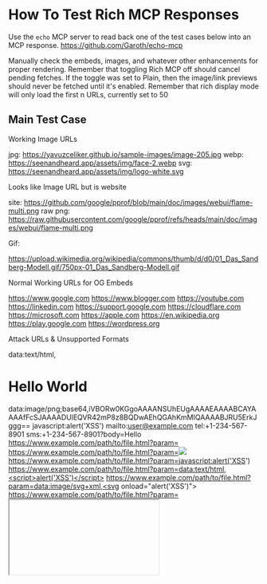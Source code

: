 # How To Test Rich MCP Responses

Use the `echo` MCP server to read back one of the test cases below into an MCP response.
https://github.com/Garoth/echo-mcp

Manually check the embeds, images, and whatever other enhancements for proper rendering.
Remember that toggling Rich MCP off should cancel pending fetches. If the toggle was
set to Plain, then the image/link previews should never be fetched until it's enabled.
Remember that rich display mode will only load the first n URLs, currently set to 50

## Main Test Case

Working Image URLs

jpg: https://yavuzceliker.github.io/sample-images/image-205.jpg
webp: https://seenandheard.app/assets/img/face-2.webp
svg: https://seenandheard.app/assets/img/logo-white.svg

Looks like Image URL but is website

site: https://github.com/google/pprof/blob/main/doc/images/webui/flame-multi.png
raw png: https://raw.githubusercontent.com/google/pprof/refs/heads/main/doc/images/webui/flame-multi.png

Gif:

https://upload.wikimedia.org/wikipedia/commons/thumb/d/d0/01_Das_Sandberg-Modell.gif/750px-01_Das_Sandberg-Modell.gif

Normal Working URLs for OG Embeds

https://www.google.com
https://www.blogger.com
https://youtube.com
https://linkedin.com
https://support.google.com
https://cloudflare.com
https://microsoft.com
https://apple.com
https://en.wikipedia.org
https://play.google.com
https://wordpress.org

Attack URLs & Unsupported Formats

data:text/html,<h1>Hello World</h1>
data:image/png;base64,iVBORw0KGgoAAAANSUhEUgAAAAEAAAABCAYAAAAfFcSJAAAADUlEQVR42mP8z8BQDwAEhQGAhKmMIQAAAABJRU5ErkJggg==
javascript:alert('XSS')
mailto:user@example.com
tel:+1-234-567-8901
sms:+1-234-567-8901?body=Hello
https://www.example.com/path/to/file.html?param=<script>alert('XSS')</script>
https://www.example.com/path/to/file.html?param=<img src="x" onerror="alert('XSS')">
https://www.example.com/path/to/file.html?param=javascript:alert('XSS')
https://www.example.com/path/to/file.html?param=data:text/html,<script>alert('XSS')</script>
https://www.example.com/path/to/file.html?param=data:image/svg+xml,<svg onload="alert('XSS')">
https://www.example.com/path/to/file.html?param=<iframe src="javascript:alert('XSS')">
https://www.example.com/path/to/file.html?param=<a href="javascript:alert('XSS')">Click me</a>

Broken & Weird Edge Cases

https://tectum.io/blog/dex-tools/
http://0.0.0.0:8025/img.png
https://localhost:8080/img.jpg
http://localhost:8080/
https://localhost/
http://httpbin.org/#/
https://snthonstcrgrfonhenth.com/nthshtf
http://domain/.well-known/acme-challenge/token
https://<strong>dextools</strong>.apiable.io/(Only

## Generated Links Test Case

1. https://www.google.com
2. http://example.com/path/to/resource?query=value#fragment
3. https://images.unsplash.com/photo-1575936123452-b67c3203c357
4. file:///home/user/document.txt
5. https://user:password@example.com:8080/path
6. http://192.168.1.1:8080
7. https://www.example.com/path with spaces/file.html
8. ftp://ftp.example.com/pub/file.zip
9. https://www.example.com/index.php?id=1&name=test
10. https://subdomain.example.co.uk/path
11. https://www.example.com/path/to/image.jpg
12. https://www.example.com:8443/secure
13. http://localhost:3000
14. https://www.example.com/path/to/file.pdf#page=10
15. https://www.example.com/search?q=query+with+spaces
16. https://www.example.com/path/to/file.html#section-2
17. https://www.example.com/path/to/file.php?id=123&action=view
18. https://www.example.com/path/to/file.html?param1=value1&param2=value2#fragment
19. https://www.example.com/path/to/file.html?param=value with spaces
20. https://www.example.com/path/to/file.html?param=value%20with%20encoded%20spaces
21. https://www.example.com/path/to/file.html?param=value+with+plus+signs
22. https://www.example.com/path/to/file.html?param=special@characters!
23. https://www.example.com/path/to/file.html?param=special%40characters%21
24. https://www.example.com/path/to/file.html?param=value&param=duplicate
25. https://www.example.com/path/to/file.html?param=
26. https://www.example.com/path/to/file.html?=value
27. https://www.example.com/path/to/file.html?
28. https://www.example.com/path/to/file.html#
29. https://www.example.com/path/to/file.html#fragment1#fragment2
30. https://www.example.com/path/to/file.html?param1=value1#fragment?param2=value2
31. https://www.example.com/index.html#!hashbang
32. https://www.example.com/path/to/file.html?param=value#fragment=value
33. https://www.example.com/path/to/file.html?param=value&param2=value2#fragment
34. https://www.example.com/path/to/file.html?param=value&param2=value2#fragment=value
35. https://www.example.com/path/to/file.html?param=value&param2=value2#fragment?param3=value3
36. https://www.example.com/path/to/file.html?param=value&param2=value2#fragment&param3=value3
37. https://www.example.com/path/to/file.html?param=value&param2=value2#fragment#fragment2
38. https://www.example.com/path/to/file.html?param=value&param2=value2#fragment/path
39. https://www.example.com/path/to/file.html?param=value&param2=value2#fragment?param3=value3&param4=value4
40. https://www.example.com/path/to/file.html?param=value&param2=value2#fragment&param3=value3&param4=value4
41. data:text/html,<h1>Hello World</h1>
42. data:image/png;base64,iVBORw0KGgoAAAANSUhEUgAAAAEAAAABCAYAAAAfFcSJAAAADUlEQVR42mP8z8BQDwAEhQGAhKmMIQAAAABJRU5ErkJggg==
43. javascript:alert('XSS')
44. mailto:user@example.com
45. tel:+1-234-567-8901
46. sms:+1-234-567-8901?body=Hello
47. https://www.example.com/path/to/file.html?param=<script>alert('XSS')</script>
48. https://www.example.com/path/to/file.html?param=<img src="x" onerror="alert('XSS')">
49. https://www.example.com/path/to/file.html?param=javascript:alert('XSS')
50. https://www.example.com/path/to/file.html?param=data:text/html,<script>alert('XSS')</script>
51. https://www.example.com/path/to/file.html?param=data:image/svg+xml,<svg onload="alert('XSS')">
52. https://www.example.com/path/to/file.html?param=<iframe src="javascript:alert('XSS')">
53. https://www.example.com/path/to/file.html?param=<a href="javascript:alert('XSS')">Click me</a>
54. https://www.example.com/path/to/file.html?param=<img src="x" onerror="alert('XSS')">
55. https://www.example.com/path/to/file.html?param=<svg><script>alert('XSS')</script></svg>
56. https://www.example.com/path/to/file.html?param=<svg><animate onbegin="alert('XSS')" attributeName="x" />
57. https://www.example.com/path/to/file.html?param=<img src="x" onerror="alert('XSS')">
58. https://www.example.com/path/to/file.html?param=<body onload="alert('XSS')">
59. https://www.example.com/path/to/file.html?param=<input autofocus onfocus="alert('XSS')">
60. https://www.example.com/path/to/file.html?param=<video src="x" onerror="alert('XSS')">
61. https://www.example.com/path/to/file.html?param=<audio src="x" onerror="alert('XSS')">
62. https://www.example.com/path/to/file.html?param=<iframe srcdoc="<script>alert('XSS')</script>">
63. https://www.example.com/path/to/file.html?param=<math><maction actiontype="statusline#" xlink:href="javascript:alert('XSS')">Click
64. https://www.example.com/path/to/file.html?param=<form action="javascript:alert('XSS')"><input type="submit">
65. https://www.example.com/path/to/file.html?param=<isindex action="javascript:alert('XSS')" type="image">
66. https://www.example.com/path/to/file.html?param=<object data="javascript:alert('XSS')">
67. https://www.example.com/path/to/file.html?param=<embed src="javascript:alert('XSS')">
68. https://www.example.com/path/to/file.html?param=<svg><script>alert('XSS')</script>
69. https://www.example.com/path/to/file.html?param=<marquee onstart="alert('XSS')">
70. https://www.example.com/path/to/file.html?param=<div style="background-image: url(javascript:alert('XSS'))">
71. https://www.example.com/path/to/file.html?param=<link rel="stylesheet" href="javascript:alert('XSS')">
72. https://www.example.com/path/to/file.html?param=<table background="javascript:alert('XSS')">
73. https://www.example.com/path/to/file.html?param=<div style="width: expression(alert('XSS'))">
74. https://www.example.com/path/to/file.html?param=<style>@import "javascript:alert('XSS')";</style>
75. https://www.example.com/path/to/file.html?param=<meta http-equiv="refresh" content="0;url=javascript:alert('XSS')">
76. https://www.example.com/path/to/file.html?param=<iframe src="data:text/html,<script>alert('XSS')</script>">
77. https://www.example.com/path/to/file.html?param=<svg><set attributeName="onload" to="alert('XSS')" />
78. https://www.example.com/path/to/file.html?param=<script>alert('XSS')</script>
79. https://www.example.com/path/to/file.html?param=<img src="x" onerror="alert('XSS')">
80. https://www.example.com/path/to/file.html?param=<svg><animate xlink:href="#xss" attributeName="href" values="javascript:alert('XSS')" />
81. https://www.example.com/path/to/file.html?param=<svg><a><animate attributeName="href" values="javascript:alert('XSS')" />
82. https://www.example.com/path/to/file.html?param=<svg><a xlink:href="javascript:alert('XSS')"><text x="20" y="20">XSS</text></a>
83. https://www.example.com/path/to/file.html?param=<svg><a><animate attributeName="href" values="javascript:alert('XSS')" /><text x="20" y="20">XSS</text></a>
84. https://www.example.com/path/to/file.html?param=<svg><discard onbegin="alert('XSS')" />
85. https://www.example.com/path/to/file.html?param=<svg><script>alert('XSS')</script></svg>
86. https://www.example.com/path/to/file.html?param=<svg><script>alert('XSS')</script>
87. https://www.example.com/path/to/file.html?param=<svg><animate onbegin="alert('XSS')" attributeName="x" />
88. https://www.example.com/path/to/file.html?param=<svg><animate onbegin="alert('XSS')" attributeName="x" />
89. https://www.example.com/path/to/file.html?param=<svg><animate onbegin="alert('XSS')" attributeName="x" />
90. https://www.example.com/path/to/file.html?param=<svg><animate onbegin="alert('XSS')" attributeName="x" />
91. https://www.example.com/path/to/file.html?param=<svg><animate onbegin="alert('XSS')" attributeName="x" />
92. https://www.example.com/path/to/file.html?param=<svg><animate onbegin="alert('XSS')" attributeName="x" />
93. https://www.example.com/path/to/file.html?param=<svg><animate onbegin="alert('XSS')" attributeName="x" />
94. https://www.example.com/path/to/file.html?param=<svg><animate onbegin="alert('XSS')" attributeName="x" />
95. https://www.example.com/path/to/file.html?param=<svg><animate onbegin="alert('XSS')" attributeName="x" />
96. https://www.example.com/path/to/file.html?param=<svg><animate onbegin="alert('XSS')" attributeName="x" />
97. https://www.example.com/path/to/file.html?param=<svg><animate onbegin="alert('XSS')" attributeName="x" />
98. https://www.example.com/path/to/file.html?param=<svg><animate onbegin="alert('XSS')" attributeName="x" />
99. https://www.example.com/path/to/file.html?param=<svg><animate onbegin="alert('XSS')" attributeName="x" />
100. https://www.example.com/path/to/file.html?param=<svg><animate onbegin="alert('XSS')" attributeName="x" />
101. https://www.example.com/path/to/file.html?param=<svg><animate onbegin="alert('XSS')" attributeName="x" />
102. https://www.example.com/path/to/file.html?param=<svg><animate onbegin="alert('XSS')" attributeName="x" />
103. https://www.example.com/path/to/file.html?param=<svg><animate onbegin="alert('XSS')" attributeName="x" />
104. https://www.example.com/path/to/file.html?param=<svg><animate onbegin="alert('XSS')" attributeName="x" />
105. https://www.example.com/path/to/file.html?param=<svg><animate onbegin="alert('XSS')" attributeName="x" />
106. https://www.example.com/path/to/file.html?param=<svg><animate onbegin="alert('XSS')" attributeName="x" />
107. https://www.example.com/path/to/file.html?param=<svg><animate onbegin="alert('XSS')" attributeName="x" />
108. https://www.example.com/path/to/file.html?param=<svg><animate onbegin="alert('XSS')" attributeName="x" />

## Popular URLs by Popularity Test Case

1. https://www.google.com
2. https://www.blogger.com
3. https://youtube.com
4. https://linkedin.com
5. https://support.google.com
6. https://cloudflare.com
7. https://microsoft.com
8. https://apple.com
9. https://en.wikipedia.org
10. https://play.google.com
11. https://wordpress.org
12. https://docs.google.com
13. https://mozilla.org
14. https://maps.google.com
15. https://youtu.be
16. https://drive.google.com
17. https://bp.blogspot.com
18. https://sites.google.com
19. https://googleusercontent.com
20. https://accounts.google.com
21. https://t.me
22. https://europa.eu
23. https://plus.google.com
24. https://whatsapp.com
25. https://adobe.com
26. https://facebook.com
27. https://policies.google.com
28. https://uol.com.br
29. https://istockphoto.com
30. https://vimeo.com
31. https://vk.com
32. https://github.com
33. https://amazon.com
34. https://search.google.com
35. https://bbc.co.uk
36. https://google.de
37. https://live.com
38. https://gravatar.com
39. https://nih.gov
40. https://dan.com
41. https://files.wordpress.com
42. https://www.yahoo.com
43. https://cnn.com
44. https://dropbox.com
45. https://wikimedia.org
46. https://creativecommons.org
47. https://google.com.br
48. https://line.me
49. https://googleblog.com
50. https://opera.com
51. https://es.wikipedia.org
52. https://globo.com
53. https://brandbucket.com
54. https://myspace.com
55. https://slideshare.net
56. https://paypal.com
57. https://tiktok.com
58. https://netvibes.com
59. https://theguardian.com
60. https://who.int
61. https://goo.gl
62. https://medium.com
63. https://tools.google.com
64. https://draft.blogger.com
65. https://pt.wikipedia.org
66. https://fr.wikipedia.org
67. https://www.weebly.com
68. https://news.google.com
69. https://developers.google.com
70. https://w3.org
71. https://mail.google.com
72. https://gstatic.com
73. https://jimdofree.com
74. https://cpanel.net
75. https://imdb.com
76. https://wa.me
77. https://feedburner.com
78. https://enable-javascript.com
79. https://nytimes.com
80. https://workspace.google.com
81. https://ok.ru
82. https://google.es
83. https://dailymotion.com
84. https://afternic.com
85. https://bloomberg.com
86. https://amazon.de
87. https://photos.google.com
88. https://wiley.com
89. https://aliexpress.com
90. https://indiatimes.com
91. https://youronlinechoices.com
92. https://elpais.com
93. https://tinyurl.com
94. https://yadi.sk
95. https://spotify.com
96. https://huffpost.com
97. https://ru.wikipedia.org
98. https://google.fr
99. https://webmd.com
100. https://samsung.com
101. https://independent.co.uk
102. https://amazon.co.jp
103. https://get.google.com
104. https://amazon.co.uk
105. https://4shared.com
106. https://telegram.me
107. https://planalto.gov.br
108. https://businessinsider.com
109. https://ig.com.br
110. https://issuu.com
111. https://www.gov.br
112. https://wsj.com
113. https://hugedomains.com
114. https://picasaweb.google.com
115. https://usatoday.com
116. https://scribd.com
117. https://www.gov.uk
118. https://storage.googleapis.com
119. https://huffingtonpost.com
120. https://bbc.com
121. https://estadao.com.br
122. https://nature.com
123. https://mediafire.com
124. https://washingtonpost.com
125. https://forms.gle
126. https://namecheap.com
127. https://forbes.com
128. https://mirror.co.uk
129. https://soundcloud.com
130. https://fb.com
131. https://marketingplatform.google
132. https://domainmarket.com
133. https://ytimg.com
134. https://terra.com.br
135. https://google.co.uk
136. https://shutterstock.com
137. https://dailymail.co.uk
138. https://reg.ru
139. https://t.co
140. https://cdc.gov
141. https://thesun.co.uk
142. https://wp.com
143. https://cnet.com
144. https://instagram.com
145. https://researchgate.net
146. https://google.it
147. https://fandom.com
148. https://office.com
149. https://list-manage.com
150. https://msn.com
151. https://un.org
152. https://de.wikipedia.org
153. https://ovh.com
154. https://mail.ru
155. https://bing.com
156. https://news.yahoo.com
157. https://myaccount.google.com
158. https://hatena.ne.jp
159. https://shopify.com
160. https://adssettings.google.com
161. https://bit.ly
162. https://reuters.com
163. https://booking.com
164. https://discord.com
165. https://buydomains.com
166. https://nasa.gov
167. https://aboutads.info
168. https://time.com
169. https://abril.com.br
170. https://change.org
171. https://nginx.org
172. https://twitter.com
173. https://www.wikipedia.org
174. https://archive.org
175. https://cbsnews.com
176. https://networkadvertising.org
177. https://telegraph.co.uk
178. https://pinterest.com
179. https://google.co.jp
180. https://pixabay.com
181. https://zendesk.com
182. https://cpanel.com
183. https://vistaprint.com
184. https://sky.com
185. https://windows.net
186. https://alicdn.com
187. https://google.ca
188. https://lemonde.fr
189. https://newyorker.com
190. https://webnode.page
191. https://surveymonkey.com
192. https://translate.google.com
193. https://calendar.google.com
194. https://amazonaws.com
195. https://academia.edu
196. https://apache.org
197. https://imageshack.us
198. https://akamaihd.net
199. https://nginx.com
200. https://discord.gg
201. https://thetimes.co.uk
202. https://search.yahoo.com
203. https://amazon.fr
204. https://yelp.com
205. https://berkeley.edu
206. https://google.ru
207. https://sedoparking.com
208. https://cbc.ca
209. https://unesco.org
210. https://ggpht.com
211. https://privacyshield.gov
212. https://www.over-blog.com
213. https://clarin.com
214. https://www.wix.com
215. https://whitehouse.gov
216. https://icann.org
217. https://gnu.org
218. https://yandex.ru
219. https://francetvinfo.fr
220. https://gmail.com
221. https://mozilla.com
222. https://ziddu.com
223. https://guardian.co.uk
224. https://twitch.tv
225. https://sedo.com
226. https://foxnews.com
227. https://rambler.ru
228. https://books.google.com
229. https://stanford.edu
230. https://wikihow.com
231. https://it.wikipedia.org
232. https://20minutos.es
233. https://sfgate.com
234. https://liveinternet.ru
235. https://ja.wikipedia.org
236. https://000webhost.com
237. https://espn.com
238. https://eventbrite.com
239. https://disney.com
240. https://statista.com
241. https://addthis.com
242. https://pinterest.fr
243. https://lavanguardia.com
244. https://vkontakte.ru
245. https://doubleclick.net
246. https://bp2.blogger.com
247. https://skype.com
248. https://sciencedaily.com
249. https://bloglovin.com
250. https://insider.com
251. https://pl.wikipedia.org
252. https://sputniknews.com
253. https://id.wikipedia.org
254. https://doi.org
255. https://nypost.com
256. https://elmundo.es
257. https://abcnews.go.com
258. https://ipv4.google.com
259. https://deezer.com
260. https://express.co.uk
261. https://detik.com
262. https://mystrikingly.com
263. https://rakuten.co.jp
264. https://amzn.to
265. https://arxiv.org
266. https://alibaba.com
267. https://fb.me
268. https://wikia.com
269. https://t-online.de
270. https://telegra.ph
271. https://mega.nz
272. https://usnews.com
273. https://plos.org
274. https://naver.com
275. https://ibm.com
276. https://smh.com.au
277. https://dw.com
278. https://google.nl
279. https://lefigaro.fr
280. https://bp1.blogger.com
281. https://picasa.google.com
282. https://theatlantic.com
283. https://nydailynews.com
284. https://themeforest.net
285. https://rtve.es
286. https://newsweek.com
287. https://ovh.net
288. https://ca.gov
289. https://goodreads.com
290. https://economist.com
291. https://target.com
292. https://marca.com
293. https://kickstarter.com
294. https://hindustantimes.com
295. https://weibo.com
296. https://finance.yahoo.com
297. https://huawei.com
298. https://e-monsite.com
299. https://hubspot.com
300. https://npr.org
301. https://netflix.com
302. https://gizmodo.com
303. https://netlify.app
304. https://yandex.com
305. https://mashable.com
306. https://cnil.fr
307. https://latimes.com
308. https://steampowered.com
309. https://rt.com
310. https://photobucket.com
311. https://quora.com
312. https://nbcnews.com
313. https://android.com
314. https://instructables.com
315. https://www.canalblog.com
316. https://www.livejournal.com
317. https://ouest-france.fr
318. https://tripadvisor.com
319. https://ovhcloud.com
320. https://pexels.com
321. https://oracle.com
322. https://yahoo.co.jp
323. https://addtoany.com
324. https://sakura.ne.jp
325. https://cointernet.com.co
326. https://twimg.com
327. https://britannica.com
328. https://php.net
329. https://standard.co.uk
330. https://groups.google.com
331. https://cnbc.com
332. https://loc.gov
333. https://qq.com
334. https://buzzfeed.com
335. https://godaddy.com
336. https://ikea.com
337. https://disqus.com
338. https://taringa.net
339. https://ea.com
340. https://dropcatch.com
341. https://techcrunch.com
342. https://canva.com
343. https://offset.com
344. https://ebay.com
345. https://zoom.us
346. https://cambridge.org
347. https://unsplash.com
348. https://playstation.com
349. https://people.com
350. https://springer.com
351. https://psychologytoday.com
352. https://sendspace.com
353. https://home.pl
354. https://rapidshare.com
355. https://prezi.com
356. https://photos1.blogger.com
357. https://thenai.org
358. https://ftc.gov
359. https://google.pl
360. https://ted.com
361. https://secureserver.net
362. https://code.google.com
363. https://plesk.com
364. https://aol.com
365. https://biglobe.ne.jp
366. https://hp.com
367. https://canada.ca
368. https://linktr.ee
369. https://hollywoodreporter.com
370. https://ietf.org
371. https://clickbank.net
372. https://harvard.edu
373. https://amazon.es
374. https://oup.com
375. https://timeweb.ru
376. https://engadget.com
377. https://vice.com
378. https://cornell.edu
379. https://dreamstime.com
380. https://tmz.com
381. https://gofundme.com
382. https://pbs.org
383. https://stackoverflow.com
384. https://abc.net.au
385. https://sciencedirect.com
386. https://ft.com
387. https://variety.com
388. https://alexa.com
389. https://abc.es
390. https://walmart.com
391. https://gooyaabitemplates.com
392. https://redbull.com
393. https://ssl-images-amazon.com
394. https://theverge.com
395. https://spiegel.de
396. https://about.com
397. https://nationalgeographic.com
398. https://bandcamp.com
399. https://m.wikipedia.org
400. https://zippyshare.com
401. https://wired.com
402. https://freepik.com
403. https://outlook.com
404. https://mit.edu
405. https://sapo.pt
406. https://goo.ne.jp
407. https://java.com
408. https://google.co.th
409. https://scmp.com
410. https://mayoclinic.org
411. https://scholastic.com
412. https://nba.com
413. https://reverbnation.com
414. https://depositfiles.com
415. https://video.google.com
416. https://howstuffworks.com
417. https://cbslocal.com
418. https://merriam-webster.com
419. https://focus.de
420. https://admin.ch
421. https://gfycat.com
422. https://com.com
423. https://narod.ru
424. https://boston.com
425. https://sony.com
426. https://justjared.com
427. https://bitly.com
428. https://jstor.org
429. https://amebaownd.com
430. https://g.co
431. https://gsmarena.com
432. https://lexpress.fr
433. https://reddit.com
434. https://usgs.gov
435. https://bigcommerce.com
436. https://gettyimages.com
437. https://ign.com
438. https://justgiving.com
439. https://techradar.com
440. https://weather.com
441. https://amazon.ca
442. https://justice.gov
443. https://sciencemag.org
444. https://pcmag.com
445. https://theconversation.com
446. https://foursquare.com
447. https://flickr.com
448. https://giphy.com
449. https://tvtropes.org
450. https://fifa.com
451. https://upenn.edu
452. https://digg.com
453. https://bestfreecams.club
454. https://histats.com
455. https://salesforce.com
456. https://blog.google
457. https://apnews.com
458. https://theglobeandmail.com
459. https://m.me
460. https://europapress.es
461. https://washington.edu
462. https://thefreedictionary.com
463. https://jhu.edu
464. https://euronews.com
465. https://liberation.fr
466. https://ads.google.com
467. https://trustpilot.com
468. https://google.com.tw
469. https://softonic.com
470. https://kakao.com
471. https://storage.canalblog.com
472. https://interia.pl
473. https://metro.co.uk
474. https://viglink.com
475. https://last.fm
476. https://blackberry.com
477. https://public-api.wordpress.com
478. https://sina.com.cn
479. https://unicef.org
480. https://archives.gov
481. https://nps.gov
482. https://utexas.edu
483. https://biblegateway.com
484. https://usda.gov
485. https://indiegogo.com
486. https://nikkei.com
487. https://radiofrance.fr
488. https://repubblica.it
489. https://substack.com
490. https://ap.org
491. https://nicovideo.jp
492. https://joomla.org
493. https://news.com.au
494. https://allaboutcookies.org
495. https://mailchimp.com
496. https://stores.jp
497. https://intel.com
498. https://bp0.blogger.com
499. https://box.com
500. https://nhk.or.jp

---

**Navigation**: [webview-ui](../../../../webview-ui/) · [src](../../../webview-ui/src/) · [components](../../webview-ui/src/components/) · [kilocodeMcp](../webview-ui/src/components/kilocodeMcp/) · [↑ Table of Contents](#rich-mcp-testing)
